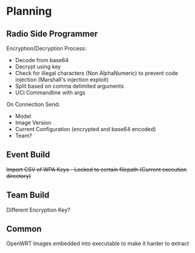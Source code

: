 # Planning

## Radio Side Programmer

Encryption/Decryption Process:
- Decode from base64
- Decrypt using key
- Check for illegal characters (Non AlphaNumeric) to prevent code injection (Marshall's injection exploit)
- Split based on comma delimited arguments
- UCI Commandline with args

On Connection Send:
- Model
- Image Version
- Current Configuration (encrypted and base64 encoded)
- Team?

## Event Build

~~Import CSV of WPA Keys - Locked to certain filepath (Current execution directory)~~

## Team Build

Different Encryption Key?

## Common

OpenWRT Images embedded into executable to make it harder to extract

